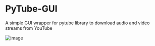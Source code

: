 # PyTube-GUI
A simple GUI wrapper for pytube library to download audio and video streams from YouTube

![image](https://user-images.githubusercontent.com/19989521/154816259-204ecf30-31bd-4843-b57d-0712f7630735.png)

